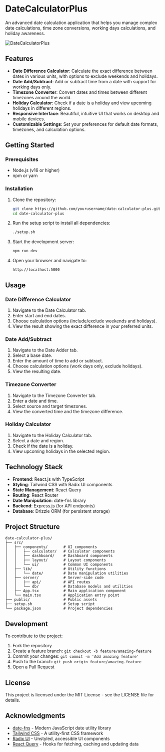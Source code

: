 # DateCalculatorPlus

An advanced date calculation application that helps you manage complex date calculations, time zone conversions, working days calculations, and holiday awareness.

![DateCalculatorPlus](https://via.placeholder.com/800x400?text=DateCalculatorPlus)

## Features

- **Date Difference Calculator**: Calculate the exact difference between dates in various units, with options to exclude weekends and holidays.
- **Date Add/Subtract**: Add or subtract time from a date with support for working days only.
- **Timezone Converter**: Convert dates and times between different timezones around the world.
- **Holiday Calculator**: Check if a date is a holiday and view upcoming holidays in different regions.
- **Responsive Interface**: Beautiful, intuitive UI that works on desktop and mobile devices.
- **Customizable Settings**: Set your preferences for default date formats, timezones, and calculation options.

## Getting Started

### Prerequisites

- Node.js (v16 or higher)
- npm or yarn

### Installation

1. Clone the repository:
   ```bash
   git clone https://github.com/yourusername/date-calculator-plus.git
   cd date-calculator-plus
   ```

2. Run the setup script to install all dependencies:
   ```bash
   ./setup.sh
   ```

3. Start the development server:
   ```bash
   npm run dev
   ```

4. Open your browser and navigate to:
   ```
   http://localhost:5000
   ```

## Usage

### Date Difference Calculator

1. Navigate to the Date Calculator tab.
2. Enter start and end dates.
3. Choose calculation options (include/exclude weekends and holidays).
4. View the result showing the exact difference in your preferred units.

### Date Add/Subtract

1. Navigate to the Date Adder tab.
2. Select a base date.
3. Enter the amount of time to add or subtract.
4. Choose calculation options (work days only, exclude holidays).
5. View the resulting date.

### Timezone Converter

1. Navigate to the Timezone Converter tab.
2. Enter a date and time.
3. Select source and target timezones.
4. View the converted time and the timezone difference.

### Holiday Calculator

1. Navigate to the Holiday Calculator tab.
2. Select a date and region.
3. Check if the date is a holiday.
4. View upcoming holidays in the selected region.

## Technology Stack

- **Frontend**: React.js with TypeScript
- **Styling**: Tailwind CSS with Radix UI components
- **State Management**: React Query
- **Routing**: React Router
- **Date Manipulation**: date-fns library
- **Backend**: Express.js (for API endpoints)
- **Database**: Drizzle ORM (for persistent storage)

## Project Structure

```
date-calculator-plus/
├── src/
│   ├── components/       # UI components
│   │   ├── calculator/   # Calculator components
│   │   ├── dashboard/    # Dashboard components
│   │   ├── layout/       # Layout components
│   │   └── ui/           # Common UI components
│   ├── lib/              # Utility functions
│   │   └── date/         # Date manipulation utilities
│   ├── server/           # Server-side code
│   │   ├── api/          # API routes
│   │   └── db/           # Database models and utilities
│   ├── App.tsx           # Main application component
│   └── main.tsx          # Application entry point
├── public/               # Public assets
├── setup.sh              # Setup script
└── package.json          # Project dependencies
```

## Development

To contribute to the project:

1. Fork the repository
2. Create a feature branch: `git checkout -b feature/amazing-feature`
3. Commit your changes: `git commit -m 'Add amazing feature'`
4. Push to the branch: `git push origin feature/amazing-feature`
5. Open a Pull Request

## License

This project is licensed under the MIT License - see the LICENSE file for details.

## Acknowledgments

- [date-fns](https://date-fns.org/) - Modern JavaScript date utility library
- [Tailwind CSS](https://tailwindcss.com/) - A utility-first CSS framework
- [Radix UI](https://www.radix-ui.com/) - Unstyled, accessible UI components
- [React Query](https://react-query.tanstack.com/) - Hooks for fetching, caching and updating data
